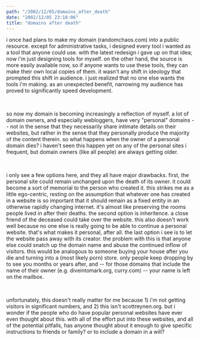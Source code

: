 ```yaml
---
path: "/2002/12/05/domains_after_death" 
date: "2002/12/05 23:18:06" 
title: "domains after death" 
---
```

<p>i once had plans to make my domain (randomchaos.com) into a public resource. except for administrative tasks, i designed every tool i wanted as a tool that anyone could use. with the latest redesign i gave up on that idea; now i'm just designing tools for myself. on the other hand, the source is more easily available now, so if anyone wants to use these tools, they can make their own local copies of them. it wasn't any shift in ideology that prompted this shift in audience. i just realized that no one else wants the tools i'm making. as an unexpected benefit, narrowing my audience has proved to significantly speed development.</p><br><p>so now my domain is becoming increasingly a reflection of myself. a lot of domain owners, and especially webloggers, have very "personal" domains -- not in the sense that they necessarily share intimate details on their websites, but rather in the sense that they personally produce the majority of the content therein. so what happens when the owner of a personal domain dies? i haven't seen this happen yet on any of the personal sites i frequent, but domain owners (like all people) are always getting older.</p><br><p>i only see a few options here, and they all have major drawbacks. first, the personal site could remain unchanged upon the death of its owner. it could become a sort of memorial to the person who created it. this strikes me as a little ego-centric, resting on the assumption that whatever one has created in a website is so important that it should remain as a fixed entity in an otherwise rapidly changing internet. it's almost like preserving the rooms people lived in after their deaths. the second option is inheritence. a close friend of the deceased could take over the website. this also doesn't work well because no one else is really going to be able to continue a personal website. that's what makes it personal, after all. the last option i see is to let the website pass away with its creator. the problem with this is that anyone else could snatch up the domain name and abuse the continued inflow of visitors. this would be analogous to someone buying your house after you die and turning into a (most likely porn) store. only people keep dropping by to see you months or years after, and -- for those domains that include the name of their owner (e.g. diveintomark.org, curry.com) -- your name is left on the mailbox.</p><br><p>unfortunately, this doesn't really matter for me because 1) i'm not getting visitors in significant numbers, and 2) this isn't scottreynen.org. but i wonder if the people who do have popular personal websites have ever even thought about this. with all of the effort put into these websites, and all of the potential pitfalls, has anyone thought about it enough to give specific instructions to friends or family? or to include a domain in a will?</p>